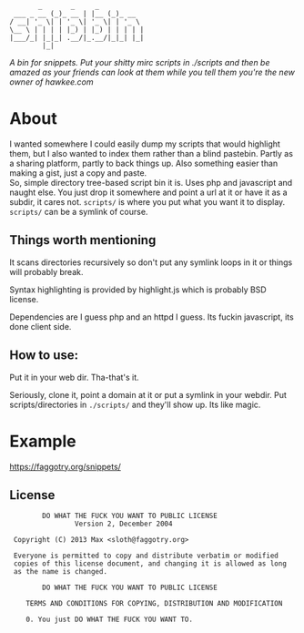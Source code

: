		   _       _     _
	 ___ _ __ (_)_ __ | |__ (_)_ __
	/ __| '_ \| | '_ \| '_ \| | '_ \
	\__ \ | | | | |_) | |_) | | | | |
	|___/_| |_|_| .__/|_.__/|_|_| |_|
		    |_|
*A bin for snippets. Put your shitty mirc scripts in ./scripts and then be amazed as your friends can look at them while you tell them you're the new owner of hawkee.com*

# About

I wanted somewhere I could easily dump my scripts that would highlight them, but I also wanted to index them rather than a blind pastebin. Partly as a sharing platform, partly to back things up. Also something easier than making a gist, just a copy and paste.  
So, simple directory tree-based script bin it is. Uses php and javascript and naught else. You just drop it somewhere and point a url at it or have it as a subdir, it cares not. `scripts/` is where you put what you want it to display. `scripts/` can be a symlink of course.

## Things worth mentioning
It scans directories recursively so don't put any symlink loops in it or things will probably break.

Syntax highlighting is provided by highlight.js which is probably BSD license.

Dependencies are I guess php and an httpd I guess. Its fuckin javascript, its done client side.

## How to use:
Put it in your web dir. Tha-that's it.

Seriously, clone it, point a domain at it or put a symlink in your webdir. Put scripts/directories in `./scripts/` and they'll show up. Its like magic.

# Example
https://faggotry.org/snippets/

## License

            DO WHAT THE FUCK YOU WANT TO PUBLIC LICENSE
                    Version 2, December 2004

	 Copyright (C) 2013 Max <sloth@faggotry.org>

	 Everyone is permitted to copy and distribute verbatim or modified
	 copies of this license document, and changing it is allowed as long
	 as the name is changed.

            DO WHAT THE FUCK YOU WANT TO PUBLIC LICENSE
	    
	    TERMS AND CONDITIONS FOR COPYING, DISTRIBUTION AND MODIFICATION

	    0. You just DO WHAT THE FUCK YOU WANT TO.

